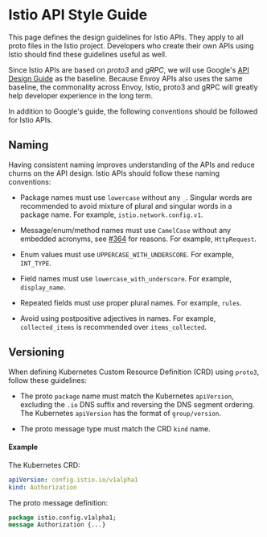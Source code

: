 # Istio API Style Guide

This page defines the design guidelines for Istio APIs. They apply to
all proto files in the Istio project. Developers who create their own
APIs using Istio should find these guidelines useful as well.

Since Istio APIs are based on _proto3_ and _gRPC_, we will use
Google's [API Design Guide](https://cloud.google.com/apis/design) as
the baseline. Because Envoy APIs also uses the same baseline, the
commonality across Envoy, Istio, proto3 and gRPC will greatly help
developer experience in the long term.

In addition to Google's guide, the following conventions should be
followed for Istio APIs.

## Naming

Having consistent naming improves understanding of the APIs and reduce
churns on the API design. Istio APIs should follow these naming
conventions:

* Package names must use `lowercase` without any `_`. Singular words
  are recommended to avoid mixture of plural and singular words in
  a package name. For example, `istio.network.config.v1`.

* Message/enum/method names must use `CamelCase` without any embedded
  acronyms, see [#364](https://github.com/istio/api/issues/364) for
  reasons. For example, `HttpRequest`.

* Enum values must use `UPPERCASE_WITH_UNDERSCORE`. For example,
  `INT_TYPE`.

* Field names must use `lowercase_with_underscore`. For example,
  `display_name`.

* Repeated fields must use proper plural names. For example,
  `rules`.

* Avoid using postpositive adjectives in names. For example,
  `collected_items` is recommended over `items_collected`.

## Versioning

When defining Kubernetes Custom Resource Definition (CRD) using
`proto3`, follow these guidelines:

* The proto `package` name must match the Kubernetes `apiVersion`,
  excluding the `.io` DNS suffix and reversing the DNS segment
  ordering. The Kubernetes `apiVersion` has the format of
  `group/version`.

* The proto message type must match the CRD `kind` name.

#### Example

The Kubernetes CRD:

```yaml
apiVersion: config.istio.io/v1alpha1
kind: Authorization
```

The proto message definition:
```proto
package istio.config.v1alpha1;
message Authorization {...}
```
